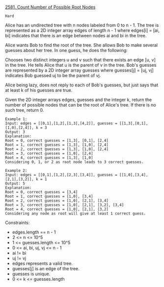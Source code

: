 [2581. Count Number of Possible Root Nodes](https://leetcode.com/problems/count-number-of-possible-root-nodes/description/)

`Hard`

Alice has an undirected tree with n nodes labeled from 0 to n - 1. The tree is represented as a 2D integer array edges of length n - 1 where edges[i] = [ai, bi] indicates that there is an edge between nodes ai and bi in the tree.

Alice wants Bob to find the root of the tree. She allows Bob to make several guesses about her tree. In one guess, he does the following:

Chooses two distinct integers u and v such that there exists an edge [u, v] in the tree.
He tells Alice that u is the parent of v in the tree.
Bob's guesses are represented by a 2D integer array guesses where guesses[j] = [uj, vj] indicates Bob guessed uj to be the parent of vj.

Alice being lazy, does not reply to each of Bob's guesses, but just says that at least k of his guesses are true.

Given the 2D integer arrays edges, guesses and the integer k, return the number of possible nodes that can be the root of Alice's tree. If there is no such tree, return 0.

``` 
Example 1:
Input: edges = [[0,1],[1,2],[1,3],[4,2]], guesses = [[1,3],[0,1],[1,0],[2,4]], k = 3
Output: 3
Explanation: 
Root = 0, correct guesses = [1,3], [0,1], [2,4]
Root = 1, correct guesses = [1,3], [1,0], [2,4]
Root = 2, correct guesses = [1,3], [1,0], [2,4]
Root = 3, correct guesses = [1,0], [2,4]
Root = 4, correct guesses = [1,3], [1,0]
Considering 0, 1, or 2 as root node leads to 3 correct guesses.

Example 2:
Input: edges = [[0,1],[1,2],[2,3],[3,4]], guesses = [[1,0],[3,4],[2,1],[3,2]], k = 1
Output: 5
Explanation: 
Root = 0, correct guesses = [3,4]
Root = 1, correct guesses = [1,0], [3,4]
Root = 2, correct guesses = [1,0], [2,1], [3,4]
Root = 3, correct guesses = [1,0], [2,1], [3,2], [3,4]
Root = 4, correct guesses = [1,0], [2,1], [3,2]
Considering any node as root will give at least 1 correct guess. 
```

Constraints:

- edges.length == n - 1
- 2 <= n <= 10^5
- 1 <= guesses.length <= 10^5
- 0 <= ai, bi, uj, vj <= n - 1
- ai != bi
- uj != vj
- edges represents a valid tree.
- guesses[j] is an edge of the tree.
- guesses is unique.
- 0 <= k <= guesses.length